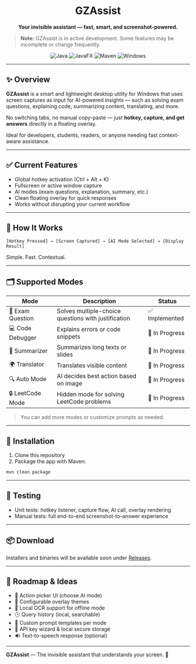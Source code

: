 # <div align="center">GZAssist</div>

**<div align="center">Your invisible assistant — fast, smart, and screenshot-powered.</div>**

> **Note:** GZAssist is in active development. Some features may be incomplete or change frequently.

<div style="text-align: center;">
    <img src="https://img.shields.io/badge/java-21-blue.svg" alt="Java" />
    <img src="https://img.shields.io/badge/javafx-21-green.svg" alt="JavaFX" />
    <img src="https://img.shields.io/badge/build-maven-yellow.svg" alt="Maven" />
    <img src="https://img.shields.io/badge/OS-Windows%2011-lightgrey.svg" alt="Windows" />
</div>

---

## ✨ Overview

**GZAssist** is a smart and lightweight desktop utility for Windows that uses screen captures as input for AI-powered insights — such as solving exam questions, explaining code, summarizing content, translating, and more.

No switching tabs, no manual copy-paste — just **hotkey, capture, and get answers** directly in a floating overlay.

Ideal for developers, students, readers, or anyone needing fast context-aware assistance.

---

## ✅ Current Features

- Global hotkey activation (Ctrl + Alt + K)
- Fullscreen or active window capture
- AI modes (exam questions, explanation, summary, etc.)
- Clean floating overlay for quick responses
- Works without disrupting your current workflow

---

## 🧠 How It Works

```
[Hotkey Pressed] → [Screen Captured] → [AI Mode Selected] → [Display Result]
```

Simple. Fast. Contextual.

---

## 🗂️ Supported Modes

| Mode             | Description                                         | Status         |
|------------------|-----------------------------------------------------|----------------|
| 📘 Exam Question | Solves multiple-choice questions with justification | ✅ Implemented  |
| 💻 Code Debugger | Explains errors or code snippets                    | 🚧 In Progress |
| 📖 Summarizer    | Summarizes long texts or slides                     | 🚧 In Progress |
| 🌍 Translator    | Translates visible content                          | 🚧 In Progress |
| 🔍 Auto Mode     | AI decides best action based on image               | 🚧 In Progress |
| 🔒 LeetCode Mode | Hidden mode for solving LeetCode problems           | 🚧 In Progress |

> You can add more modes or customize prompts as needed.

---

## 🔧 Installation

1. Clone this repository
2. Package the app with Maven:
```bash
mvn clean package
```

---

## 🧪 Testing

- Unit tests: hotkey listener, capture flow, AI call, overlay rendering
- Manual tests: full end-to-end screenshot-to-answer experience

---

## 📦 Download

Installers and binaries will be available soon under [Releases](https://github.com/gzlabs/gzassist/releases).

---

## 🌱 Roadmap & Ideas

- 🧩 Action picker UI (choose AI mode)
- 🎨 Configurable overlay themes
- 📸 Local OCR support for offline mode
- 🕓 Query history (local, searchable)
- 🧠 Custom prompt templates per mode
- 🔐 API key wizard & local secure storage
- 🔊 Text-to-speech response (optional)

---

**GZAssist** — The invisible assistant that understands your screen. 🚀